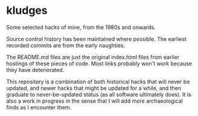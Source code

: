 # kludges

Some selected hacks of mine, from the 1980s and onwards.

Source control history has been maintained where possible. The earliest recorded commits are from the early naughties.

The README.md files are just the original index.html files from earlier hostings of these pieces of code. Most links probably won't work because they have deteriorated.

This repository is a combination of both historical hacks that will never be updated, and newer hacks that might be updated for a while, and then graduate to never-be-updated status (as all software ultimately does). It is also a work in progress in the sense that I will add more archaeological finds as I encounter them.


